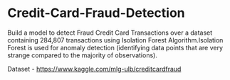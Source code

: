 # Credit-Card-Fraud-Detection

Build a model to detect Fraud Credit Card Transactions over a dataset containing 284,807 transactions using Isolation Forest Algorithm.Isolation Forest is used for anomaly detection (identifying data points that are very strange compared to the majority of observations).

Dataset - https://www.kaggle.com/mlg-ulb/creditcardfraud
